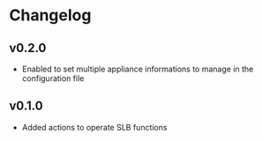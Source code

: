 # Changelog

## v0.2.0

* Enabled to set multiple appliance informations to manage in the configuration file

## v0.1.0

* Added actions to operate SLB functions
